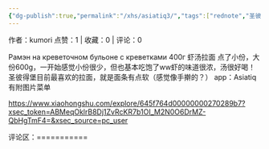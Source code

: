 ```yaml
---
{"dg-publish":true,"permalink":"/xhs/asiatiq3/","tags":["rednote","圣彼得堡"],"created":"2025-03-17T22:22:43.686+08:00","updated":"2025-03-19T20:19:26.816+08:00"}
---
```


作者：kumori
点赞：1   |   收藏：0   |   评论：0

Рамэн на креветочном бульоне с креветками 400г 虾汤拉面 点了小份，大份600g，一开始感觉小份很少，但也基本吃饱了ww虾的味道很浓，汤很好喝！圣彼得堡目前最喜欢的拉面，就是面条有点软（感觉像手擀的？）
app：Asiatiq 有附图片菜单

https://www.xiaohongshu.com/explore/645f764d00000000270289b7?xsec_token=ABMeqOklrB8Dj1ZvRcKR7b1OI_M2N0O6DrMZ-QbHgTmF4=&xsec_source=pc_user

评论区：===========


